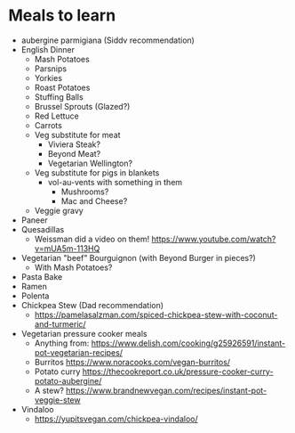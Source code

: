# Meals to learn

* aubergine parmigiana (Siddv recommendation)
* English Dinner
  * Mash Potatoes
  * Parsnips
  * Yorkies
  * Roast Potatoes
  * Stuffing Balls
  * Brussel Sprouts (Glazed?)
  * Red Lettuce
  * Carrots
  * Veg substitute for meat
    * Viviera Steak?
    * Beyond Meat?
    * Vegetarian Wellington?
  * Veg substitute for pigs in blankets
    * vol-au-vents with something in them
      * Mushrooms?
      * Mac and Cheese?
  * Veggie gravy
* Paneer
* Quesadillas
  * Weissman did a video on them! https://www.youtube.com/watch?v=mUA5m-113HQ
* Vegetarian "beef" Bourguignon (with Beyond Burger in pieces?)
  * With Mash Potatoes?
* Pasta Bake
* Ramen
* Polenta
* Chickpea Stew (Dad recommendation)
  * https://pamelasalzman.com/spiced-chickpea-stew-with-coconut-and-turmeric/
* Vegetarian pressure cooker meals
  * Anything from: https://www.delish.com/cooking/g25926591/instant-pot-vegetarian-recipes/
  * Burritos https://www.noracooks.com/vegan-burritos/
  * Potato curry https://thecookreport.co.uk/pressure-cooker-curry-potato-aubergine/
  * A stew? https://www.brandnewvegan.com/recipes/instant-pot-veggie-stew
* Vindaloo
  * https://yupitsvegan.com/chickpea-vindaloo/
